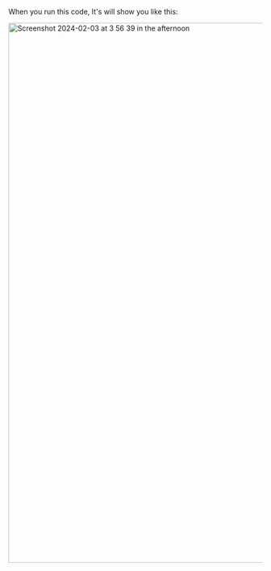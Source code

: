 When you run this code, It's will show you like this:

<img width="1071" alt="Screenshot 2024-02-03 at 3 56 39 in the afternoon" src="https://github.com/Smey09/Code-Flower-with-html-live-anime/assets/149933218/de703547-fe91-46ea-8872-8e4aa89951c5">
